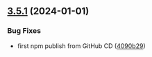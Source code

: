## [3.5.1](https://github.com/rxtoolkit/stt-gcp/compare/v3.5.0...v3.5.1) (2024-01-01)


### Bug Fixes

* first npm publish from GitHub CD ([4090b29](https://github.com/rxtoolkit/stt-gcp/commit/4090b2927523eb55291e0c24fe5c2bc957ce046d))
